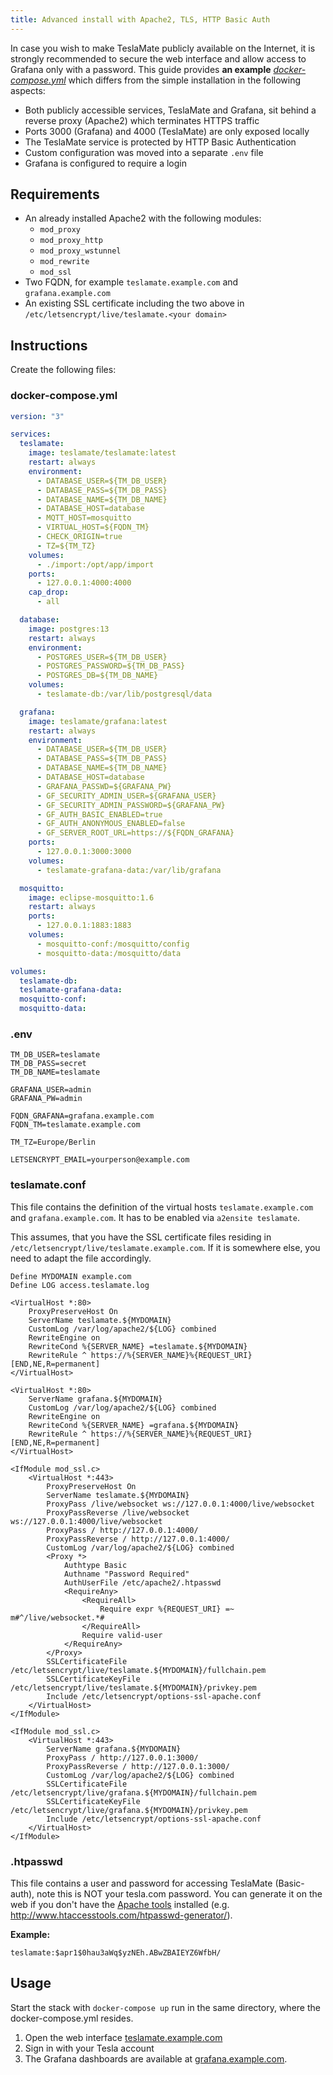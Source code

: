 ```yaml
---
title: Advanced install with Apache2, TLS, HTTP Basic Auth
---
```


In case you wish to make TeslaMate publicly available on the Internet, it is strongly recommended to secure the web interface and allow access to Grafana only with a password. This guide provides **an example** _[docker-compose.yml](#docker-composeyml)_ which differs from the simple installation in the following aspects:

- Both publicly accessible services, TeslaMate and Grafana, sit behind a reverse proxy (Apache2) which terminates HTTPS traffic
- Ports 3000 (Grafana) and 4000 (TeslaMate) are only exposed locally
- The TeslaMate service is protected by HTTP Basic Authentication
- Custom configuration was moved into a separate `.env` file
- Grafana is configured to require a login

## Requirements

- An already installed Apache2 with the following modules:
  - `mod_proxy`
  - `mod_proxy_http`
  - `mod_proxy_wstunnel`
  - `mod_rewrite`
  - `mod_ssl`
- Two FQDN, for example `teslamate.example.com` and `grafana.example.com`
- An existing SSL certificate including the two above in `/etc/letsencrypt/live/teslamate.<your domain>`

## Instructions

Create the following files:

### docker-compose.yml

```yml title="docker-compose.yml"
version: "3"

services:
  teslamate:
    image: teslamate/teslamate:latest
    restart: always
    environment:
      - DATABASE_USER=${TM_DB_USER}
      - DATABASE_PASS=${TM_DB_PASS}
      - DATABASE_NAME=${TM_DB_NAME}
      - DATABASE_HOST=database
      - MQTT_HOST=mosquitto
      - VIRTUAL_HOST=${FQDN_TM}
      - CHECK_ORIGIN=true
      - TZ=${TM_TZ}
    volumes:
      - ./import:/opt/app/import
    ports:
      - 127.0.0.1:4000:4000
    cap_drop:
      - all

  database:
    image: postgres:13
    restart: always
    environment:
      - POSTGRES_USER=${TM_DB_USER}
      - POSTGRES_PASSWORD=${TM_DB_PASS}
      - POSTGRES_DB=${TM_DB_NAME}
    volumes:
      - teslamate-db:/var/lib/postgresql/data

  grafana:
    image: teslamate/grafana:latest
    restart: always
    environment:
      - DATABASE_USER=${TM_DB_USER}
      - DATABASE_PASS=${TM_DB_PASS}
      - DATABASE_NAME=${TM_DB_NAME}
      - DATABASE_HOST=database
      - GRAFANA_PASSWD=${GRAFANA_PW}
      - GF_SECURITY_ADMIN_USER=${GRAFANA_USER}
      - GF_SECURITY_ADMIN_PASSWORD=${GRAFANA_PW}
      - GF_AUTH_BASIC_ENABLED=true
      - GF_AUTH_ANONYMOUS_ENABLED=false
      - GF_SERVER_ROOT_URL=https://${FQDN_GRAFANA}
    ports:
      - 127.0.0.1:3000:3000
    volumes:
      - teslamate-grafana-data:/var/lib/grafana

  mosquitto:
    image: eclipse-mosquitto:1.6
    restart: always
    ports:
      - 127.0.0.1:1883:1883
    volumes:
      - mosquitto-conf:/mosquitto/config
      - mosquitto-data:/mosquitto/data

volumes:
  teslamate-db:
  teslamate-grafana-data:
  mosquitto-conf:
  mosquitto-data:
```

### .env

```plaintext title=".env"
TM_DB_USER=teslamate
TM_DB_PASS=secret
TM_DB_NAME=teslamate

GRAFANA_USER=admin
GRAFANA_PW=admin

FQDN_GRAFANA=grafana.example.com
FQDN_TM=teslamate.example.com

TM_TZ=Europe/Berlin

LETSENCRYPT_EMAIL=yourperson@example.com
```

### teslamate.conf

This file contains the definition of the virtual hosts `teslamate.example.com` and `grafana.example.com`. It has to be enabled via `a2ensite teslamate`.

This assumes, that you have the SSL certificate files residing in `/etc/letsencrypt/live/teslamate.example.com`. If it is somewhere else, you need to adapt the file accordingly.

```apacheconf title="/etc/apache2/sites-available/teslamate.conf"
Define MYDOMAIN example.com
Define LOG access.teslamate.log

<VirtualHost *:80>
    ProxyPreserveHost On
    ServerName teslamate.${MYDOMAIN}
    CustomLog /var/log/apache2/${LOG} combined
    RewriteEngine on
    RewriteCond %{SERVER_NAME} =teslamate.${MYDOMAIN}
    RewriteRule ^ https://%{SERVER_NAME}%{REQUEST_URI} [END,NE,R=permanent]
</VirtualHost>

<VirtualHost *:80>
    ServerName grafana.${MYDOMAIN}
    CustomLog /var/log/apache2/${LOG} combined
    RewriteEngine on
    RewriteCond %{SERVER_NAME} =grafana.${MYDOMAIN}
    RewriteRule ^ https://%{SERVER_NAME}%{REQUEST_URI} [END,NE,R=permanent]
</VirtualHost>

<IfModule mod_ssl.c>
    <VirtualHost *:443>
        ProxyPreserveHost On
        ServerName teslamate.${MYDOMAIN}
        ProxyPass /live/websocket ws://127.0.0.1:4000/live/websocket
        ProxyPassReverse /live/websocket ws://127.0.0.1:4000/live/websocket
        ProxyPass / http://127.0.0.1:4000/
        ProxyPassReverse / http://127.0.0.1:4000/
        CustomLog /var/log/apache2/${LOG} combined
        <Proxy *>
            Authtype Basic
            Authname "Password Required"
            AuthUserFile /etc/apache2/.htpasswd
            <RequireAny>
                <RequireAll>
                    Require expr %{REQUEST_URI} =~ m#^/live/websocket.*#
                </RequireAll>
                Require valid-user
            </RequireAny>
        </Proxy>
        SSLCertificateFile /etc/letsencrypt/live/teslamate.${MYDOMAIN}/fullchain.pem
        SSLCertificateKeyFile /etc/letsencrypt/live/teslamate.${MYDOMAIN}/privkey.pem
        Include /etc/letsencrypt/options-ssl-apache.conf
    </VirtualHost>
</IfModule>

<IfModule mod_ssl.c>
    <VirtualHost *:443>
        ServerName grafana.${MYDOMAIN}
        ProxyPass / http://127.0.0.1:3000/
        ProxyPassReverse / http://127.0.0.1:3000/
        CustomLog /var/log/apache2/${LOG} combined
        SSLCertificateFile /etc/letsencrypt/live/grafana.${MYDOMAIN}/fullchain.pem
        SSLCertificateKeyFile /etc/letsencrypt/live/grafana.${MYDOMAIN}/privkey.pem
        Include /etc/letsencrypt/options-ssl-apache.conf
    </VirtualHost>
</IfModule>
```

### .htpasswd

This file contains a user and password for accessing TeslaMate (Basic-auth), note this is NOT your tesla.com password. You can generate it on the web if you don't have the [Apache tools](https://www.cyberciti.biz/faq/create-update-user-authentication-files/) installed (e.g. http://www.htaccesstools.com/htpasswd-generator/).

**Example:**

```apacheconf title="/etc/apache2/.htpasswd"
teslamate:$apr1$0hau3aWq$yzNEh.ABwZBAIEYZ6WfbH/
```

## Usage

Start the stack with `docker-compose up` run in the same directory, where the docker-compose.yml resides.

1. Open the web interface [teslamate.example.com](https://teslamate.example.com)
2. Sign in with your Tesla account
3. The Grafana dashboards are available at [grafana.example.com](https://grafana.example.com).
